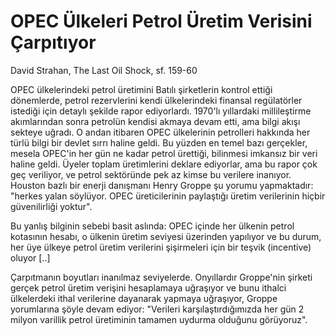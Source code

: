 # OPEC Ülkeleri Petrol Üretim Verisini Çarpıtıyor

David Strahan, The Last Oil Shock, sf. 159-60

OPEC ülkelerindeki petrol üretimini Batılı şirketlerin kontrol ettiği dönemlerde, petrol rezervlerini kendi ülkelerindeki finansal regülatörler istediği için detaylı şekilde rapor ediyorlardı. 1970'lı yıllardaki millileştirme akımlarından sonra petrolün kendisi akmaya devam etti, ama bilgi akışı sekteye uğradı. O andan itibaren OPEC ülkelerinin petrolleri hakkında her türlü bilgi bir devlet sırrı haline geldi. Bu yüzden en temel bazı gerçekler, mesela OPEC'in her gün ne kadar petrol ürettiği, bilinmesi imkansız bir veri haline geldi. Üyeler toplam üretimlerini deklare ediyorlar, ama bu rapor çok geç veriliyor, ve petrol sektöründe pek az kimse bu verilere inanıyor. Houston bazlı bir enerji danışmanı Henry Groppe şu yorumu yapmaktadır: "herkes yalan söylüyor. OPEC üreticilerinin paylaştığı üretim verilerinin hiçbir güvenilirliği yoktur".

Bu yanlış bilginin sebebi basit aslında: OPEC içinde her ülkenin petrol kotasının hesabı, o ülkenin üretim seviyesi üzerinden yapılıyor ve bu durum, her üye ülkeye petrol üretim verilerini şişirmeleri için bir teşvik (incentive) oluyor [..]

Çarpıtmanın boyutları inanılmaz seviyelerde. Onyıllardır Groppe'nin şirketi gerçek petrol üretim verişini hesaplamaya uğraşıyor ve bunu ithalci ülkelerdeki ithal verilerine dayanarak yapmaya uğraşıyor, Groppe yorumlarına şöyle devam ediyor: "Verileri karşılaştırdığımızda her gün 2 milyon varillik petrol üretiminin tamamen uydurma olduğunu görüyoruz".


